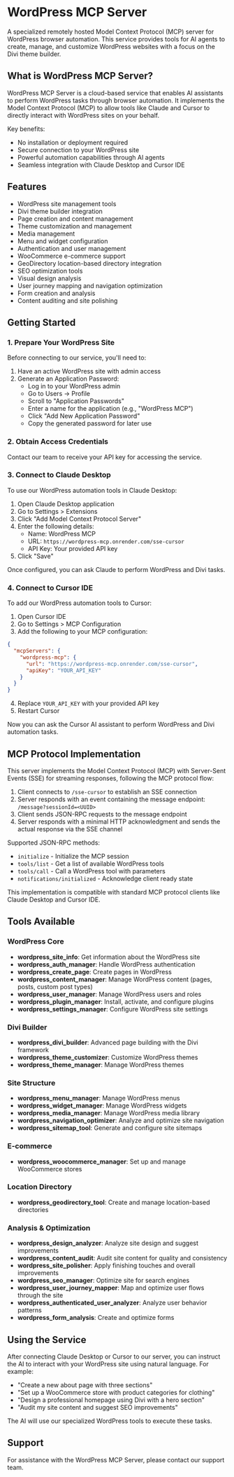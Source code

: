 # WordPress MCP Server

A specialized remotely hosted Model Context Protocol (MCP) server for WordPress browser automation. This service provides tools for AI agents to create, manage, and customize WordPress websites with a focus on the Divi theme builder.

## What is WordPress MCP Server?

WordPress MCP Server is a cloud-based service that enables AI assistants to perform WordPress tasks through browser automation. It implements the Model Context Protocol (MCP) to allow tools like Claude and Cursor to directly interact with WordPress sites on your behalf.

Key benefits:
- No installation or deployment required
- Secure connection to your WordPress site
- Powerful automation capabilities through AI agents
- Seamless integration with Claude Desktop and Cursor IDE

## Features

- WordPress site management tools
- Divi theme builder integration
- Page creation and content management
- Theme customization and management
- Media management
- Menu and widget configuration
- Authentication and user management
- WooCommerce e-commerce support
- GeoDirectory location-based directory integration
- SEO optimization tools
- Visual design analysis
- User journey mapping and navigation optimization
- Form creation and analysis
- Content auditing and site polishing

## Getting Started

### 1. Prepare Your WordPress Site

Before connecting to our service, you'll need to:

1. Have an active WordPress site with admin access
2. Generate an Application Password:
   - Log in to your WordPress admin
   - Go to Users → Profile
   - Scroll to "Application Passwords"
   - Enter a name for the application (e.g., "WordPress MCP")
   - Click "Add New Application Password"
   - Copy the generated password for later use

### 2. Obtain Access Credentials

Contact our team to receive your API key for accessing the service.

### 3. Connect to Claude Desktop

To use our WordPress automation tools in Claude Desktop:

1. Open Claude Desktop application
2. Go to Settings > Extensions
3. Click "Add Model Context Protocol Server"
4. Enter the following details:
   - Name: WordPress MCP
   - URL: `https://wordpress-mcp.onrender.com/sse-cursor`
   - API Key: Your provided API key
5. Click "Save"

Once configured, you can ask Claude to perform WordPress and Divi tasks.

### 4. Connect to Cursor IDE

To add our WordPress automation tools to Cursor:

1. Open Cursor IDE
2. Go to Settings > MCP Configuration
3. Add the following to your MCP configuration:

```json
{
  "mcpServers": {
    "wordpress-mcp": {
      "url": "https://wordpress-mcp.onrender.com/sse-cursor",
      "apiKey": "YOUR_API_KEY"
    }
  }
}
```

4. Replace `YOUR_API_KEY` with your provided API key
5. Restart Cursor

Now you can ask the Cursor AI assistant to perform WordPress and Divi automation tasks.

## MCP Protocol Implementation

This server implements the Model Context Protocol (MCP) with Server-Sent Events (SSE) for streaming responses, following the MCP protocol flow:

1. Client connects to `/sse-cursor` to establish an SSE connection
2. Server responds with an event containing the message endpoint: `/message?sessionId=<UUID>`
3. Client sends JSON-RPC requests to the message endpoint
4. Server responds with a minimal HTTP acknowledgment and sends the actual response via the SSE channel

Supported JSON-RPC methods:
- `initialize` - Initialize the MCP session
- `tools/list` - Get a list of available WordPress tools
- `tools/call` - Call a WordPress tool with parameters
- `notifications/initialized` - Acknowledge client ready state

This implementation is compatible with standard MCP protocol clients like Claude Desktop and Cursor IDE.

## Tools Available

### WordPress Core
- **wordpress_site_info**: Get information about the WordPress site
- **wordpress_auth_manager**: Handle WordPress authentication
- **wordpress_create_page**: Create pages in WordPress
- **wordpress_content_manager**: Manage WordPress content (pages, posts, custom post types)
- **wordpress_user_manager**: Manage WordPress users and roles
- **wordpress_plugin_manager**: Install, activate, and configure plugins
- **wordpress_settings_manager**: Configure WordPress site settings

### Divi Builder
- **wordpress_divi_builder**: Advanced page building with the Divi framework
- **wordpress_theme_customizer**: Customize WordPress themes
- **wordpress_theme_manager**: Manage WordPress themes

### Site Structure
- **wordpress_menu_manager**: Manage WordPress menus
- **wordpress_widget_manager**: Manage WordPress widgets
- **wordpress_media_manager**: Manage WordPress media library
- **wordpress_navigation_optimizer**: Analyze and optimize site navigation
- **wordpress_sitemap_tool**: Generate and configure site sitemaps

### E-commerce
- **wordpress_woocommerce_manager**: Set up and manage WooCommerce stores

### Location Directory
- **wordpress_geodirectory_tool**: Create and manage location-based directories

### Analysis & Optimization
- **wordpress_design_analyzer**: Analyze site design and suggest improvements
- **wordpress_content_audit**: Audit site content for quality and consistency
- **wordpress_site_polisher**: Apply finishing touches and overall improvements
- **wordpress_seo_manager**: Optimize site for search engines
- **wordpress_user_journey_mapper**: Map and optimize user flows through the site
- **wordpress_authenticated_user_analyzer**: Analyze user behavior patterns
- **wordpress_form_analysis**: Create and optimize forms

## Using the Service

After connecting Claude Desktop or Cursor to our server, you can instruct the AI to interact with your WordPress site using natural language. For example:

- "Create a new about page with three sections"
- "Set up a WooCommerce store with product categories for clothing"
- "Design a professional homepage using Divi with a hero section"
- "Audit my site content and suggest SEO improvements"

The AI will use our specialized WordPress tools to execute these tasks.

## Support

For assistance with the WordPress MCP Server, please contact our support team. 